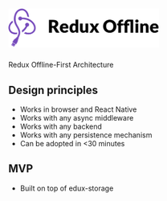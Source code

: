 # <img alt="redux-offline" src="docs/logo.png" width="300"></img>

Redux Offline-First Architecture

## Design principles
* Works in browser and React Native
* Works with any async middleware
* Works with any backend
* Works with any persistence mechanism
* Can be adopted in <30 minutes

## MVP
* Built on top of edux-storage
